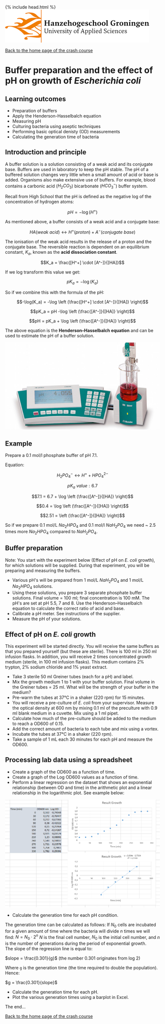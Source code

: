 {% include head.html %}
![Hanze](../hanze/hanze.png)

[Back to the home page of the crash course](./short.md)

# Buffer preparation and the effect of pH on growth of *Escherichia coli*

## Learning outcomes
- Preparation of buffers
- Apply the Henderson-Hasselbalch equation
- Measuring pH
- Culturing bacteria using aseptic techniques
- Performing basic optical denisty (OD) measurements
- Calculating the generation time of bacteria

## Introduction and principle
A buffer solution is a solution consisting of a weak acid and its conjugate base. Buffers are used in laboratory to keep the pH stable. The pH of a buffered solution changes very little when a small amount of acid or base is added. Organisms also make extensive use of buffers. For example, blood contains a carbonic acid ($H_2CO_3$) bicarbonate ($HCO_3^-$) buffer system. 

Recall from High School that the pH is defined as the negative log of the concentration of hydrogen atoms:

$$pH = -\log(H^+)$$

As mentioned above, a buffer consists of a weak acid and a conjugate base:

$$HA (weak\ acid) \leftrightarrow H^+ (proton) + A^- (conjugate\ base)$$

The ionisation of the weak acid results in the release of a proton and the conjugate base. The reversible reaction is dependent on an equilibrium constant, $K_a$, known as the **acid dissociation constant**.

$$K_a = \frac{[H^+] \cdot [A^-]}{[HA]}$$

If we log transform this value we get:

$${pK_{a}} =-\log({K_{a}})$$

So if we combine this with the formula of the pH:

$$-\log(K_a) = -\log \left (\frac{[H^+] \cdot [A^-]}{[HA]} \right)$$

$$pK_a = pH -\log \left (\frac{[A^-]}{[HA]} \right)$$

$$pH = pK_a + \log \left (\frac{[A^-]}{[HA]} \right)$$  

The above equation is the **Henderson–Hasselbalch equation** and can be used to estimate the pH of a buffer solution. 


![pH meter](./buffers/buffers.jpg)

## Example

Prepare a 0.1 mol/l phosphate buffer of pH 7.1.

Equation:

$$H_2PO_4^- \leftrightarrow H^+ + HPO_4^{2-}$$

$$pK_a \ value: 6.7$$

$$7.1 = 6.7 + \log \left (\frac{[A^-]}{[HA]} \right)$$

$$0.4 = \log \left (\frac{[A^-]}{[HA]} \right)$$

$$2.51 = \left (\frac{[A^-]}{[HA]} \right)$$

So if we prepare 0.1 mol/L $Na_2HPO_4$ and 0.1 mol/l $NaH_2PO_4$ we need ~ 2.5 times more $Na_2HPO_4$ compared to $NaH_2PO_4$.

## Buffer preparation
Note: You start with the experiment below (Effect of pH on *E. coli* growth), for which solutions will be supplied. During that experiment, you will be preparing and measuring the buffers.
- Various pH's will be prepared from 1 mol/L $NaH_2PO_4$ and 1 mol/L $Na_2HPO_4$ solutions.
- Using these solutions, you prepare 3 separate phosphate buffer solutions. Final volume = 100 ml; final concentration is 100 mM. The pH's are set at pH 5.5, 7 and 8. Use the Henderson–Hasselbalch equation to calculate the correct ratio of acid and base.
- Calibrate a pH meter. See instructions of the supplier.
- Measure the pH of your solutions.

## Effect of pH on *E. coli* growth
This experiment will be started directly.
You will receive the same buffers as that you prepared yourself (but these are sterile). There is 100 ml in 250 ml infusion flasks. In addition, you will receive 2 times concentrated growth medium (sterile, in 100 ml infusion flasks). This medium contains 2% trypton, 2% sodium chloride and 1% yeast extract. 
- Take 3 sterile 50 ml Greiner tubes (each for a pH) and label. 
- Mix the growth medium 1 to 1 with your buffer solution. Final volume in the Greiner tubes = 25 ml. What will be the strength of your buffer in the medium?
- Pre-warm the tubes at 37°C in a shaker (220 rpm) for 15 minutes.
- You will receive a pre-culture of *E. coli* from your supervisor. Measure the optical density at 600 nm by mixing 0.1 ml of the preculture with 0.9 ml blank medium in a cuvette. Mix using a 1 ml pipet. 
- Calculate how much of the pre-culture should be added to the medium to reach a OD600 of 0.15.
- Add the correct amount of bacteria to each tube and mix using a vortex.
- Incubate the tubes at 37°C in a shaker (220 rpm).
- Take a sample of 1 mL each 30 minutes for each pH and measure the OD600.

## Processing lab data using a spreadsheet
- Create a graph of the OD600 as a function of time.
- Create a graph of the Log OD600 values as a function of time.
- Perform a linear regression on the dataset that shows an exponential relationship (between OD and time) in the arithmetic plot and a linear relationship in the logarithmic plot. See example below:

![example](./buffers/growth_example.png)

- Calculate the generation time for each pH condition.

The generation time can be calculated as follows:
If $N_0$ cells are incubated for a given amount of time where the bacteria will divide $n$ times we will find:
$N = N_0 \cdot 2^n$
$N$ is the final cell number, $N_0$ is the initial cell number, and $n$ is the number of generations during the period of exponential growth.  
The slope of the regression line is equal to:

$slope = \frac{0.301}{g}$ (the number 0.301 originates from log 2)

Where `g` is the generation time (the time required to double the population). Hence:

$g = \frac{0.301}{slope}$

- Calculate the generation time for each pH.
- Plot the various generation times using a barplot in Excel.


The end...

[Back to the home page of the crash course](./short.md)

